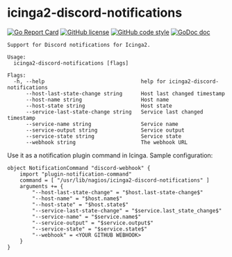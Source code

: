 # icinga2-discord-notifications
[![Go Report Card](https://goreportcard.com/badge/github.com/thefiremike/icinga2-discord-notifications)](https://goreportcard.com/report/github.com/thefiremike/icinga2-discord-notifications)
[![GitHub license](https://img.shields.io/badge/license-BSD-blue.svg)](https://github.com/thefiremike/icinga2-discord-notifications/blob/main/LICENSE)
[![GitHub code style](https://img.shields.io/badge/code%20style-uber--go-brightgreen)](https://github.com/uber-go/guide/blob/master/style.md)
[![GoDoc doc](https://img.shields.io/badge/godoc-reference-blue)](https://godoc.org/github.com/thefiremike/icinga2-discord-notifications)
```
Support for Discord notifications for Icinga2.

Usage:
  icinga2-discord-notifications [flags]

Flags:
  -h, --help                               help for icinga2-discord-notifications
      --host-last-state-change string      Host last changed timestamp
      --host-name string                   Host name
      --host-state string                  Host state
      --service-last-state-change string   Service last changed timestamp
      --service-name string                Service name
      --service-output string              Service output
      --service-state string               Service state
      --webhook string                     The webhook URL
```
Use it as a notification plugin command in Icinga. Sample configuration:
```
object NotificationCommand "discord-webhook" {
    import "plugin-notification-command"
    command = [ "/usr/lib/nagios/icinga2-discord-notifications" ]
    arguments += {
        "--host-last-state-change" = "$host.last-state-change$"
        "--host-name" = "$host.name$"
        "--host-state" = "$host.state$"
        "--service-last-state-change" = "$service.last_state_change$"
        "--service-name" = "$service.name$"
        "--service-output" = "$service.output$"
        "--service-state" = "$service.state$"
        "--webhook" = <YOUR GITHUB WEBHOOK>
    }
}
```